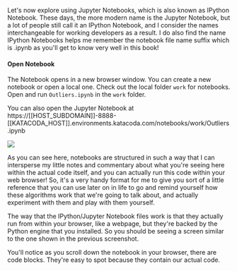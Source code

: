 Let's now explore using Jupyter Notebooks, which is also known as IPython Notebook. These days, the more modern name is the Jupyter Notebook, but a lot of people still call it an IPython Notebook, and I consider the names interchangeable for working developers as a result. I do also find the name IPython Notebooks helps me remember the notebook file name suffix which is .ipynb as you'll get to know very well in this book!

#### Open Notebook
The Notebook opens in a new browser window. You can create a new notebook or open a local one. Check out the local folder `work` for notebooks. Open and run `Outliers.ipynb` in the `work` folder.

You can also open the Jupyter Notebook at https://[[HOST_SUBDOMAIN]]-8888-[[KATACODA_HOST]].environments.katacoda.com/notebooks/work/Outliers.ipynb

![](https://github.com/fenago/katacoda-scenarios/raw/master/datascience-machine-learning/datascience-machine-learning-chapter-01/steps/2/1.png)

As you can see here, notebooks are structured in such a way that I can intersperse my little notes and commentary about what you're seeing here within the actual code itself, and you can actually run this code within your web browser! So, it's a very handy format for me to give you sort of a little reference that you can use later on in life to go and remind yourself how these algorithms work that we're going to talk about, and actually experiment with them and play with them yourself.

The way that the IPython/Jupyter Notebook files work is that they actually run from within your browser, like a webpage, but they're backed by the Python engine that you installed. So you should be seeing a screen similar to the one shown in the previous screenshot.

You'll notice as you scroll down the notebook in your browser, there are code blocks. They're easy to spot because they contain our actual code.